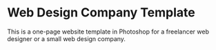 Web Design Company Template
==========
This is a one-page website template in Photoshop for a freelancer web designer or a small web design company. 